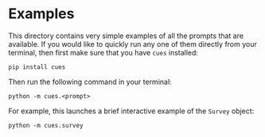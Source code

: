# Examples

This directory contains very simple examples of all the prompts that are available. If you would like to quickly run any one of them directly from your terminal, then first make sure that you have `cues` installed:

```
pip install cues
```

Then run the following command in your terminal:

```
python -m cues.<prompt>
```

For example, this launches a brief interactive example of the `Survey` object:

```
python -m cues.survey
```